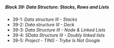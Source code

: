 ##### Block 39: Data Structure: Stacks, Rows and Lists
*  39-1: *Data structure III - Stacks*
*  39-2: *Data structure III - Deck*
*  39-3: *Data Structure III - Node & Linked Lists*
*  39-4: *SData Structure III - Doubly linked lists*
*  39-5: *Project - TING - Trybe Is Not Google*